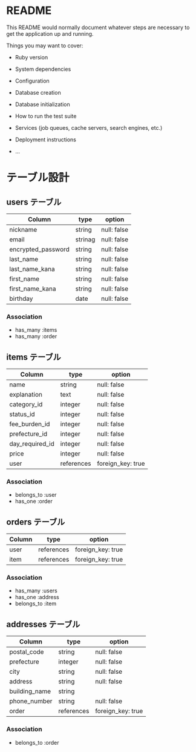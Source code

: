 # README

This README would normally document whatever steps are necessary to get the
application up and running.

Things you may want to cover:

* Ruby version

* System dependencies

* Configuration

* Database creation

* Database initialization

* How to run the test suite

* Services (job queues, cache servers, search engines, etc.)

* Deployment instructions

* ...

# テーブル設計

## users テーブル

| Column             | type    | option      |
| ------------------ | ------- | ----------- |
| nickname           | string  | null: false |
| email              | strinag | null: false |
| encrypted_password | string  | null: false |
| last_name          | string  | null: false |
| last_name_kana     | string  | null: false |
| first_name         | string  | null: false |
| first_name_kana    | string  | null: false |
| birthday           | date    | null: false |

### Association
- has_many :items
- has_many :order


## items テーブル

| Column          | type       | option            |
| --------------- | ---------- | ----------------- |
| name            | string     | null: false       |
| explanation     | text       | null: false       |
| category_id     | integer    | null: false       |
| status_id       | integer    | null: false       |
| fee_burden_id   | integer    | null: false       |
| prefecture_id   | integer    | null: false       |
| day_required_id | integer    | null: false       |
| price           | integer    | null: false       |
| user            | references | foreign_key: true |

### Association
- belongs_to :user
- has_one :order


##  orders テーブル

| Column | type       | option            |
| ------ | ---------- | ----------------- |
| user   | references | foreign_key: true |
| item   | references | foreign_key: true |

### Association
- has_many :users
- has_one :address
- belongs_to :item

## addresses テーブル

| Column        | type       | option            |
| ------------- | ---------- | ----------------- |
| postal_code   | string     | null: false       |
| prefecture    | integer    | null: false       |
| city          | string     | null: false       |
| address       | string     | null: false       |
| building_name | string     |                   |
| phone_number  | string     | null: false       |
| order         | references | foreign_key: true |

### Association
- belongs_to :order
